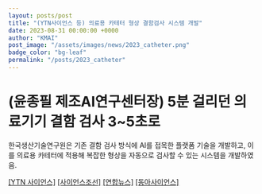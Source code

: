 ```yaml
---
layout: posts/post
title: "(YTN사이언스 등) 의료용 카테터 형상 결함검사 시스템 개발"
date: 2023-08-31 00:00:00 +0000
author: "KMAI"
post_image: "/assets/images/news/2023_catheter.png"
badge_color: "bg-leaf"
permalink: "/posts/2023_catheter"
---
```


# (윤종필 제조AI연구센터장) 5분 걸리던 의료기기 결함 검사 3~5초로 

한국생산기술연구원은 기존 결함 검사 방식에 AI를 접목한 플랫폼 기술을 개발하고, 이를 의료용 카테터에 적용해 복잡한 형상을 자동으로 검사할 수 있는 시스템을 개발하였음.

[[YTN 사이언스]](https://science.ytn.co.kr/program/view.php?mcd=0082&key=202308311623578071) 
[[사이언스조선]](https://biz.chosun.com/science-chosun/science/2023/08/31/G5HGKAOTGNDD7PP2H32BU34TTA/) 
[[연합뉴스]](https://www.yna.co.kr/view/AKR20230831064100063) 
[[동아사이언스]](https://m.dongascience.com/news.php?idx=61427) 


<!-- 
Second Level Header With List
-----------------------------
- Markdown Example for List
- Markdown Example for List

Image Using Kramdown
--------------------
![Image Using Kramdown](/assets/images/art/b16.webp){:class="img-responsive"} -->

<!-- # H1 Heading
h1 Heading for this paragraph
Mttis in eros facilisis mauris vestibulum sed, luctus proin nibh nonummy integer, nullam sit eget cum duis. Et sodales blandit, libero pede suscipit, tincidunt amet ultricies vitae dui tempor 

> #### Blockquote Example 
>Lorem ipsum dolor sit amet, consectetur adipisicing elit. Quo non labore totam tempora sed neque repellat numquam eaque inventore! Iusto saepe ipsum, ex, commodi asperiores iure dolores amet dolorem eos voluptatum, aliquid incidunt non perferendis earum dignissimos quod iste accusantium deleniti.Risus sociis urna elementum ultricies justo quisque, mattis in eros facilisis mauris vestibulum sed, luctus proin nibh nonummy integer, nullam sit eget cum duis. Et sodales blandit, libero pede suscipit, tincidunt amet 

## H2 Heading 
Peleifend hac porta faucibus aliquam eros, massa facilisis, sed pede maecenas porttitor id magnis. Ac sed aliquam in felis amet, adipiscing pede a amet faucibus sit, quis in et ullamcorper vel commodo. Volutpat ut pede sem ipsum non, sapien adipiscing, suspendisse neque, quis dolor donec dolor. Sit voluptatibus, scelerisque in semper lacus nostra, ac integer dolor mauris tempus eget

### H3 Heading
Accumsan augue ullamcorper eros viverra neque, libero est metus libero. Lacinia wisi feugiat tellus neque dui pellentesque, libero Lorem ipsum dolor sit amet, consectetur adipisicing elit. Suscipit est velit similique laborum, cumque aliquam porro dicta debitis repellat, tempore dignissimos, neque ab fuga voluptatibus. Earum numquam repellat sed perspiciatis ratione explicabo, odit! Repellendus voluptatibus nemo praesentium.

#### H4 Heading
Paugue ullamcorper eros viverra neque, libero est metus libero. Lacinia wisi feugiat tellus neque dui pellentesque, libero Lorem ipsum dolor sit amet, consectetur adipisicing elit. Suscipit est velit similique laborum, cumque aliquam porro dicta debitis repellat, tempore dignissimos, neque ab fuga voluptatibus. Earum numquam repellat sed perspiciatis ratione explicabo, odit! Repellendus voluptatibus nemo praesentiumaugue ullamcorper eros viverra neque, libero est metus libero. Lacinia wisi feugiat tellus neque dui pellentesque, libero Lorem ipsum dolor sit amet, consectetur adipisicing elit. Suscipit est velit similique laborum, cumque aliquam porro dicta debitis repellat, tempore dignissimos, neque ab fuga voluptatibus. Earum numquam repellat sed perspiciatis ratione explicabo, odit! Repellendus voluptatibus nemo praesentium.



First level header
==================

Second level header
-------------------

# H1 header

## H2 header

### H3 header

#### H4 header

##### H5 header

###### H6 header
 -->
